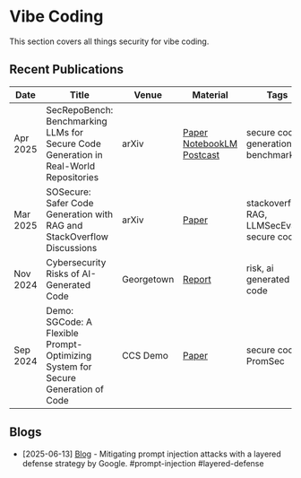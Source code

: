 # Vibe Coding

This section covers all things security for vibe coding.

## Recent Publications
| Date | Title | Venue | Material | Tags | Code | Summary |
|---|---|---|---|---|---|---|
| Apr 2025 | SecRepoBench: Benchmarking LLMs for Secure Code Generation in Real-World Repositories | arXiv | [Paper](https://arxiv.org/pdf/2504.21205v1) [NotebookLM](https://notebooklm.google.com/notebook/350eae16-0b03-4f33-bfcd-7c8aacdad73b) [Postcast](https://notebooklm.google.com/notebook/350eae16-0b03-4f33-bfcd-7c8aacdad73b/audio)| secure code generation, benchmark | | |
| Mar 2025 | SOSecure: Safer Code Generation with RAG and StackOverflow Discussions | arXiv | [Paper](https://arxiv.org/pdf/2503.13654v1) | stackoverflow, RAG, LLMSecEval, secure coding | | |
| Nov 2024 | Cybersecurity Risks of AI-Generated Code | Georgetown | [Report](https://cset.georgetown.edu/publication/cybersecurity-risks-of-ai-generated-code) | risk, ai generated code | | |
| Sep 2024 | Demo: SGCode: A Flexible Prompt-Optimizing System for Secure Generation of Code | CCS Demo | [Paper](https://arxiv.org/pdf/2409.07368v3) | secure code, PromSec | | |

## Blogs
* [2025-06-13] [Blog](https://security.googleblog.com/2025/06/mitigating-prompt-injection-attacks.html) - Mitigating prompt injection attacks with a layered defense strategy by Google. #prompt-injection #layered-defense
